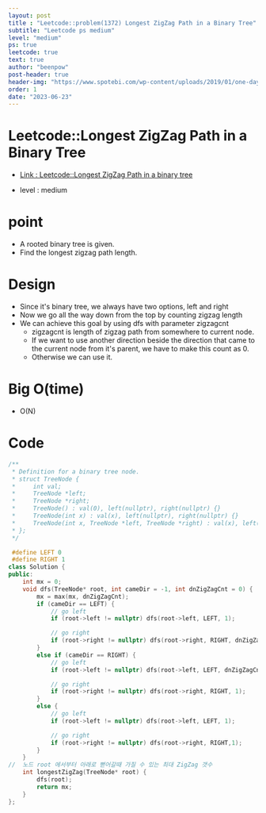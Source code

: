 ```yaml
---
layout: post
title : "Leetcode::problem(1372) Longest ZigZag Path in a Binary Tree"
subtitle: "Leetcode ps medium"
level: "medium"
ps: true
leetcode: true
text: true
author: "beenpow"
post-header: true
header-img: "https://www.spotebi.com/wp-content/uploads/2019/01/one-day-day-one-workout-motivation-spotebi.jpg"
order: 1
date: "2023-06-23"
---
```


# Leetcode::Longest ZigZag Path in a Binary Tree
- [Link : Leetcode::Longest ZigZag Path in a binary tree](https://leetcode.com/problems/longest-zigzag-path-in-a-binary-tree/description/?envType=study-plan-v2&envId=apple-spring-23-high-frequency)

- level : medium

# point
- A rooted binary tree is given.
- Find the longest zigzag path length.

# Design
- Since it's binary tree, we always have two options, left and right
- Now we go all the way down from the top by counting zigzag length
- We can achieve this goal by using dfs with parameter zigzagcnt
  - zigzagcnt is length of zigzag path from somewhere to current node.
  - If we want to use another direction beside the direction that came to the current node from it's parent, we have to make this count as 0.
  - Otherwise we can use it.


# Big O(time)
- O(N)

# Code

```cpp
/**
 * Definition for a binary tree node.
 * struct TreeNode {
 *     int val;
 *     TreeNode *left;
 *     TreeNode *right;
 *     TreeNode() : val(0), left(nullptr), right(nullptr) {}
 *     TreeNode(int x) : val(x), left(nullptr), right(nullptr) {}
 *     TreeNode(int x, TreeNode *left, TreeNode *right) : val(x), left(left), right(right) {}
 * };
 */

 #define LEFT 0
 #define RIGHT 1
class Solution {
public:
    int mx = 0;
    void dfs(TreeNode* root, int cameDir = -1, int dnZigZagCnt = 0) {
        mx = max(mx, dnZigZagCnt);
        if (cameDir == LEFT) {
            // go left
            if (root->left != nullptr) dfs(root->left, LEFT, 1);

            // go right
            if (root->right != nullptr) dfs(root->right, RIGHT, dnZigZagCnt + 1);
        }
        else if (cameDir == RIGHT) {
            // go left
            if (root->left != nullptr) dfs(root->left, LEFT, dnZigZagCnt + 1);

            // go right
            if (root->right != nullptr) dfs(root->right, RIGHT, 1);
        }
        else {
            // go left
            if (root->left != nullptr) dfs(root->left, LEFT, 1);

            // go right
            if (root->right != nullptr) dfs(root->right, RIGHT,1);
        }
    }
//  노드 root 에서부터 아래로 뻗어갈때 가질 수 있는 최대 ZigZag 갯수
    int longestZigZag(TreeNode* root) {
        dfs(root);
        return mx;
    }
};
```
